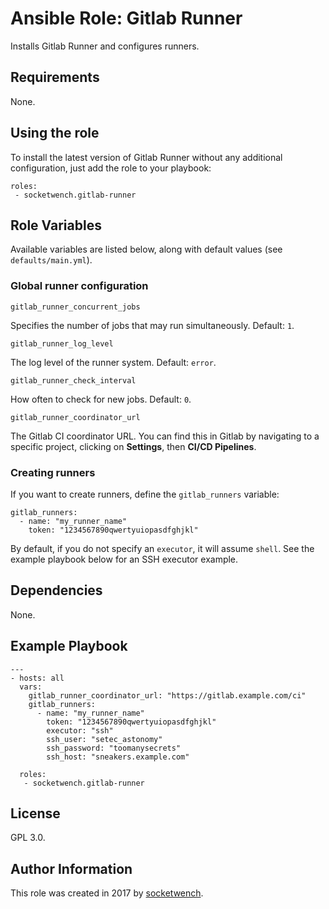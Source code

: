 # Ansible Role: Gitlab Runner

Installs Gitlab Runner and configures runners.

## Requirements

None.

## Using the role

To install the latest version of Gitlab Runner without any additional configuration, just add the role to your playbook:

    roles:
     - socketwench.gitlab-runner

## Role Variables

Available variables are listed below, along with default values (see `defaults/main.yml`).

### Global runner configuration

`gitlab_runner_concurrent_jobs`

Specifies the number of jobs that may run simultaneously. Default: `1`.

`gitlab_runner_log_level`

The log level of the runner system. Default: `error`.

`gitlab_runner_check_interval`

How often to check for new jobs. Default: `0`.

`gitlab_runner_coordinator_url`

The Gitlab CI coordinator URL. You can find this in Gitlab by navigating to a specific project, clicking on **Settings**, then **CI/CD Pipelines**.

### Creating runners

If you want to create runners, define the `gitlab_runners` variable:

    gitlab_runners:
      - name: "my_runner_name"
        token: "1234567890qwertyuiopasdfghjkl"

By default, if you do not specify an `executor`, it will assume `shell`. See the example playbook below for an SSH executor example.

## Dependencies

None.

## Example Playbook

    ---
    - hosts: all
      vars:
        gitlab_runner_coordinator_url: "https://gitlab.example.com/ci"
        gitlab_runners:
          - name: "my_runner_name"
            token: "1234567890qwertyuiopasdfghjkl"
            executor: "ssh"
            ssh_user: "setec_astonomy"
            ssh_password: "toomanysecrets"
            ssh_host: "sneakers.example.com"

      roles:
       - socketwench.gitlab-runner

## License

GPL 3.0.

## Author Information

This role was created in 2017 by [socketwench](https://deninet.com/).
